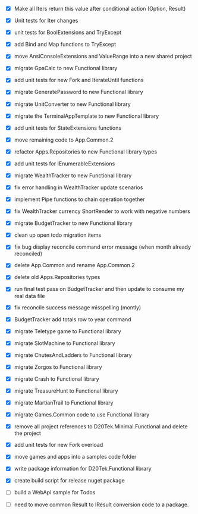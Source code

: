 - [x] Make all Iters return this value after conditional action (Option, Result) 
- [x] Unit tests for Iter changes
- [x] unit tests for BoolExtensions and TryExcept
- [x] add Bind and Map functions to TryExcept
- [x] move AnsiConsoleExtensions and ValueRange into a new shared project
- [x] migrate GpaCalc to new Functional library
- [x] add unit tests for new Fork and IterateUntil functions
- [x] migrate GeneratePassword to new Functional library
- [x] migrate UnitConverter to new Functional library
- [x] migrate the TerminalAppTemplate to new Functional library
- [x] add unit tests for StateExtensions functions
- [x] move remaining code to App.Common.2
- [x] refactor Apps.Repositories to new Functional library types
- [x] add unit tests for IEnumerableExtensions
- [x] migrate WealthTracker to new Functional library
- [x] fix error handling in WealthTracker update scenarios
- [x] implement Pipe functions to chain operation together
- [x] fix WealthTracker currency ShortRender to work with negative numbers
- [x] migrate BudgetTracker to new Functional library
- [x] clean up open todo migration items
- [x] fix bug display reconcile command error message (when month already reconciled)
- [x] delete App.Common and rename App.Common.2
- [x] delete old Apps.Repositories types
- [x] run final test pass on BudgetTracker and then update to consume my real data file
- [x] fix reconcile success message misspelling (montly)
- [x] BudgetTracker add totals row to year command
- [x] migrate Teletype game to Functional library
- [x] migrate SlotMachine to Functional library
- [x] migrate ChutesAndLadders to Functional library
- [x] migrate Zorgos to Functional library
- [x] migrate Crash to Functional library
- [x] migrate TreasureHunt to Functional library
- [x] migrate MartianTrail to Functional library
- [x] migrate Games.Common code to use Functional library
- [x] remove all project references to D20Tek.Minimal.Functional and delete the project
- [x] add unit tests for new Fork overload
- [x] move games and apps into a samples code folder
- [x] write package information for D20Tek.Functional library
- [x] create build script for release nuget package
- [ ] build a WebApi sample for Todos
- [ ] need to move common Result<T> to IResult conversion code to a package.

